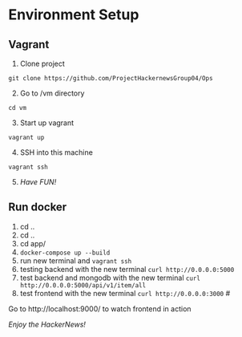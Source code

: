 # Environment Setup

## Vagrant

1. Clone project

``` git clone https://github.com/ProjectHackernewsGroup04/Ops ```

2. Go to /vm directory

``` cd vm ```

3. Start up vagrant

``` vagrant up ```

4. SSH into this machine

``` vagrant ssh ```

5. _Have FUN!_

## Run docker 

1. cd ..
2. cd ..
3. cd app/
4. `docker-compose up --build`
5. run new terminal and `vagrant ssh`
6. testing backend with the new terminal `curl http://0.0.0.0:5000`
7. test backend and mongodb with the new terminal `curl http://0.0.0.0:5000/api/v1/item/all`
8. test frontend with the new terminal `curl http://0.0.0.0:3000` #

Go to http://localhost:9000/ to watch frontend in action

_Enjoy the HackerNews!_
